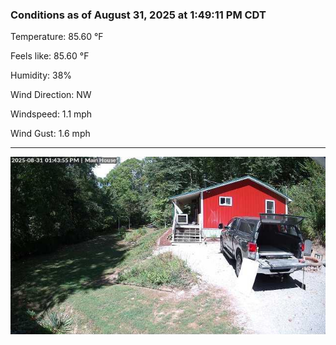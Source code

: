 ### Conditions as of August 31, 2025 at 1:49:11 PM CDT 

Temperature: 85.60 &deg;F

Feels like: 85.60 &deg;F

Humidity: 38%

Wind Direction: NW

Windspeed: 1.1 mph

Wind Gust: 1.6 mph

---

<img src="./images/latest.jpeg"/>

